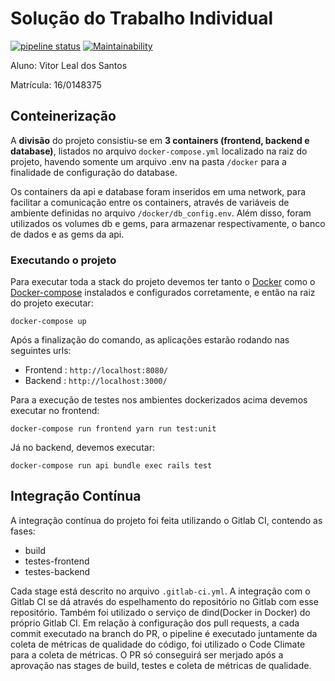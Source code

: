 # Solução do Trabalho Individual


[![pipeline status](https://gitlab.com/Vitor.Leal/Trabalho-Individual-2020-1/badges/master/pipeline.svg)](https://gitlab.com/Vitor.Leal/Trabalho-Individual-2020-1/-/commits/master)
[![Maintainability](https://api.codeclimate.com/v1/badges/5cba253b2451bbc9f28f/maintainability)](https://codeclimate.com/github/vitorl-s/Trabalho-Individual-2020-1/maintainability)

Aluno: Vitor Leal dos Santos

Matrícula: 16/0148375

## Conteinerização

A **divisão** do projeto consistiu-se em **3 containers (frontend, backend e database)**, listados no arquivo `docker-compose.yml` localizado na raiz do projeto, havendo somente um arquivo
.env na pasta `/docker` para a finalidade de configuração do database.

Os containers da api e database foram inseridos em uma network, para facilitar a comunicação entre os containers, através de variáveis de ambiente definidas no arquivo
`/docker/db_config.env`. Além disso, foram utilizados os volumes db e gems, para armazenar respectivamente, o banco de dados e as gems da api.

### Executando o projeto

Para executar toda a stack do projeto devemos ter tanto o [Docker](https://docs.docker.com/engine/install/) como o [Docker-compose](https://docs.docker.com/compose/install/) 
instalados e configurados corretamente, e então na raiz do projeto executar:

```
docker-compose up
```

Após a finalização do comando, as aplicações estarão rodando nas seguintes urls:

- Frontend : `http://localhost:8080/`
- Backend : `http://localhost:3000/`

Para a execução de testes nos ambientes dockerizados acima devemos executar no frontend:
```
docker-compose run frontend yarn run test:unit
```

Já no backend, devemos executar:
```
docker-compose run api bundle exec rails test
```

## Integração Contínua

A integração contínua do projeto foi feita utilizando o Gitlab CI, contendo as fases:

- build
- testes-frontend
- testes-backend

Cada stage está descrito no arquivo `.gitlab-ci.yml`. A integração com o Gitlab CI se dá através do espelhamento do repositório no Gitlab com esse repositório. Também foi utilizado o serviço de dind(Docker in Docker) do próprio Gitlab CI. Em relação à configuração dos pull requests, a cada commit executado na branch do PR, o pipeline é executado juntamente da coleta de métricas de qualidade do código, foi utilizado o Code Climate para a coleta de métricas. O PR só conseguirá ser merjado após a aprovação nas stages de build, testes e coleta de métricas de qualidade.
